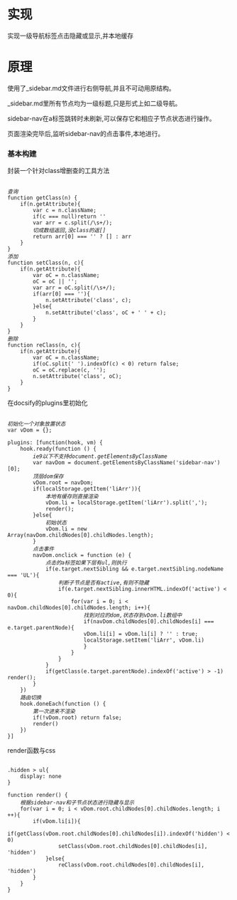 # 实现
<p>实现一级导航标签点击隐藏或显示,并本地缓存</p>

# 原理
<p>使用了_sidebar.md文件进行右侧导航,并且不可动用原结构。</p>
<p>_sidebar.md里所有节点均为一级标题,只是形式上如二级导航。</p>
<p>sidebar-nav在a标签跳转时未刷新,可以保存它和相应子节点状态进行操作。</p>
<p>页面渲染完毕后,监听sidebar-nav的点击事件,本地进行。</p>

### 基本构建
<p>封装一个针对class增删查的工具方法</p>
<code>
<i>查询</i>
function getClass(n) {
    if(n.getAttribute){
        var c = n.className;
        if(c === null)return ''
        var arr = c.split(/\s+/);
        <i>切成数组返回,没class的返[]</i>
        return arr[0] === '' ? [] : arr
    }
}
<i>添加</i>
function setClass(n, c){
    if(n.getAttribute){
        var oC = n.className;
        oC = oC || '';
        var arr = oC.split(/\s+/);
        if(arr[0] === ''){
            n.setAttribute('class', c);
        }else{
            n.setAttribute('class', oC + ' ' + c);
        }
    }
}
<i>删除</i>
function reClass(n, c){
    if(n.getAttribute){
        var oC = n.className;
        if(oC.split(' ').indexOf(c) < 0) return false; 
        oC = oC.replace(c, '');
        n.setAttribute('class', oC);
    }
}
</code>
<p>在docsify的plugins里初始化</p>
<code>
<i>初始化一个对象放置状态</i>
var vDom = {};
</code>
<code>
plugins: [function(hook, vm) {
    hook.ready(function () {
        <i>ie9以下不支持document.getElementsByClassName</i>
        var navDom = document.getElementsByClassName('sidebar-nav')[0];
        <i>顶层dom保存</i>
        vDom.root = navDom;
        if(localStorage.getItem('liArr')){
            <i>本地有缓存则直接渲染</i>
            vDom.li = localStorage.getItem('liArr').split(',');
            render();
        }else{
            <i>初始状态</i>
            vDom.li = new Array(navDom.childNodes[0].childNodes.length);
        }
        <i>点击事件</i>
        navDom.onclick = function (e) {
            <i>点击的a标签如果下层有ul,则执行</i>
            if(e.target.nextSibling && e.target.nextSibling.nodeName === 'UL'){
                <i>判断子节点是否有active,有则不隐藏</i>
                if(e.target.nextSibling.innerHTML.indexOf('active') < 0){
                    for(var i = 0; i < navDom.childNodes[0].childNodes.length; i++){
                        <i>找到对应的dom,状态存到vDom.li数组中</i>
                        if(navDom.childNodes[0].childNodes[i] === e.target.parentNode){
                        vDom.li[i] = vDom.li[i] ? '' : true;
                        localStorage.setItem('liArr', vDom.li)
                        }
                    }
                }
            }
            if(getClass(e.target.parentNode).indexOf('active') > -1) render();
        }
    })
    <i>路由切换</i>
    hook.doneEach(function () {
        <i>第一次进来不渲染</i>
        if(!vDom.root) return false;
        render()
    })
}]
</code>
<p>render函数与css</p>
<code>
.hidden > ul{
    display: none
}
</code>
<code>
function render() {
    <i>根据sidebar-nav和子节点状态进行隐藏与显示</i>
    for(var i = 0; i < vDom.root.childNodes[0].childNodes.length; i ++){
        if(vDom.li[i]){
            if(getClass(vDom.root.childNodes[0].childNodes[i]).indexOf('hidden') < 0)
                setClass(vDom.root.childNodes[0].childNodes[i], 'hidden')
            }else{
                reClass(vDom.root.childNodes[0].childNodes[i], 'hidden')
        }
    }
}
</code>
